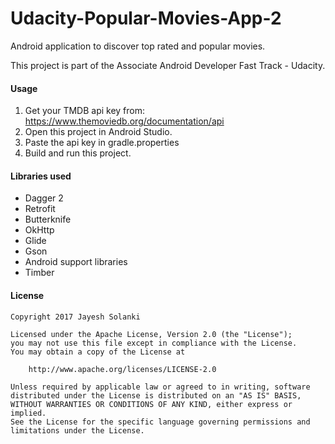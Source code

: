 # Udacity-Popular-Movies-App-2
Android application to discover top rated and popular movies.

This project is part of the Associate Android Developer Fast Track - Udacity.


#### Usage

1. Get your TMDB api key from: https://www.themoviedb.org/documentation/api
2. Open this project in Android Studio.
3. Paste the api key in gradle.properties
4. Build and run this project.

#### Libraries used
* Dagger 2
* Retrofit
* Butterknife
* OkHttp
* Glide
* Gson
* Android support libraries
* Timber

#### License
    Copyright 2017 Jayesh Solanki

    Licensed under the Apache License, Version 2.0 (the "License");
    you may not use this file except in compliance with the License.
    You may obtain a copy of the License at

        http://www.apache.org/licenses/LICENSE-2.0

    Unless required by applicable law or agreed to in writing, software
    distributed under the License is distributed on an "AS IS" BASIS,
    WITHOUT WARRANTIES OR CONDITIONS OF ANY KIND, either express or implied.
    See the License for the specific language governing permissions and
    limitations under the License.
